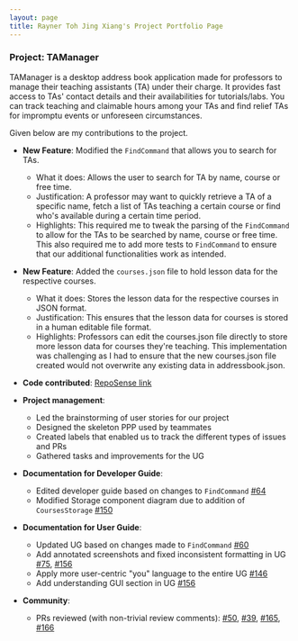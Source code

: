 ```yaml
---
layout: page
title: Rayner Toh Jing Xiang's Project Portfolio Page
---
```


### Project: TAManager

TAManager is a desktop address book application made for professors to manage their teaching assistants (TA) under their charge. It provides fast access to TAs' contact details and their availabilities for tutorials/labs. You can track teaching and claimable hours among your TAs and find relief TAs for impromptu events or unforeseen circumstances.

Given below are my contributions to the project.

* **New Feature**: Modified the `FindCommand` that allows you to search for TAs.
    * What it does: Allows the user to search for TA by name, course or free time.
    * Justification: A professor may want to quickly retrieve a TA of a specific name, fetch a list of TAs teaching a certain course or find who's available during a certain time period.
    * Highlights: This required me to tweak the parsing of the `FindCommand` to allow for the TAs to be searched by name, course or free time.
      This also required me to add more tests to `FindCommand` to ensure that our additional functionalities work as intended.

* **New Feature**: Added the `courses.json` file to hold lesson data for the respective courses.
    * What it does: Stores the lesson data for the respective courses in JSON format.
    * Justification: This ensures that the lesson data for courses is stored in a human editable file format.
    * Highlights: Professors can edit the courses.json file directly to store more lesson data for courses they're teaching.
      This implementation was challenging as I had to ensure that the new courses.json file created would not overwrite any existing data in addressbook.json.


* **Code contributed**: [RepoSense link](https://nus-cs2103-ay2324s1.github.io/tp-dashboard/?search=raynertjx&breakdown=true)


* **Project management**:
    * Led the brainstorming of user stories for our project
    * Designed the skeleton PPP used by teammates
    * Created labels that enabled us to track the different types of issues and PRs
    * Gathered tasks and improvements for the UG

* **Documentation for Developer Guide**:
    * Edited developer guide based on changes to `FindCommand` [\#64](https://github.com/AY2324S1-CS2103T-T10-1/tp/pull/64)
    * Modified Storage component diagram due to addition of `CoursesStorage` [\#150](https://github.com/AY2324S1-CS2103T-T10-1/tp/pull/150)

* **Documentation for User Guide**:
    * Updated UG based on changes made to `FindCommand` [\#60](https://github.com/AY2324S1-CS2103T-T10-1/tp/pull/60)
    * Add annotated screenshots and fixed inconsistent formatting in UG [\#75](https://github.com/AY2324S1-CS2103T-T10-1/tp/pull/75), [\#156](https://github.com/AY2324S1-CS2103T-T10-1/tp/pull/156)
    * Apply more user-centric "you" language to the entire UG [\#146](https://github.com/AY2324S1-CS2103T-T10-1/tp/pull/146)
    * Add understanding GUI section in UG [\#156](https://github.com/AY2324S1-CS2103T-T10-1/tp/pull/156)

* **Community**:
    * PRs reviewed (with non-trivial review comments): [\#50](https://github.com/AY2324S1-CS2103T-T10-1/tp/pull/50), [\#39](https://github.com/AY2324S1-CS2103T-T10-1/tp/pull/39), [\#165](https://github.com/AY2324S1-CS2103T-T10-1/tp/pull/165), [\#166](https://github.com/AY2324S1-CS2103T-T10-1/tp/pull/166)
